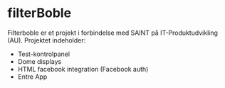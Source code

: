 # filterBoble

Filterboble er et projekt i forbindelse med SAINT på IT-Produktudvikling (AU). Projektet indeholder: 
- Test-kontrolpanel
- Dome displays
- HTML facebook integration (Facebook auth)
- Entre App
